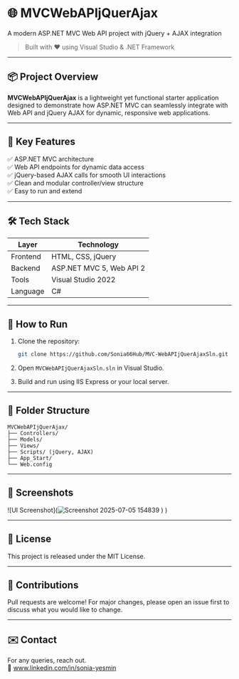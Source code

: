 
# 🌐 MVCWebAPIjQuerAjax

A modern ASP.NET MVC Web API project with jQuery + AJAX integration  
> Built with ❤️ using Visual Studio & .NET Framework

---

## 📦 Project Overview

**MVCWebAPIjQuerAjax** is a lightweight yet functional starter application designed to demonstrate how ASP.NET MVC can seamlessly integrate with Web API and jQuery AJAX for dynamic, responsive web applications.

---

## 🚀 Key Features

✅ ASP.NET MVC architecture  
✅ Web API endpoints for dynamic data access  
✅ jQuery-based AJAX calls for smooth UI interactions  
✅ Clean and modular controller/view structure  
✅ Easy to run and extend  

---

## 🛠️ Tech Stack

| Layer         | Technology       |
|---------------|------------------|
| Frontend      | HTML, CSS, jQuery |
| Backend       | ASP.NET MVC 5, Web API 2 |
| Tools         | Visual Studio 2022 |
| Language      | C# |

---

## 🧪 How to Run

1. Clone the repository:
   ```bash
   git clone https://github.com/Sonia66Hub/MVC-WebAPIjQuerAjaxSln.git
   ```

2. Open `MVCWebAPIjQuerAjaxSln.sln` in Visual Studio.

3. Build and run using IIS Express or your local server.

---

## 📁 Folder Structure

```
MVCWebAPIjQuerAjax/
├── Controllers/
├── Models/
├── Views/
├── Scripts/ (jQuery, AJAX)
├── App_Start/
└── Web.config
```

---

## 📸 Screenshots
![UI Screenshot](![Screenshot 2025-07-05 154839](https://github.com/user-attachments/assets/69b2129a-70c6-4733-85f4-14103a487734)
)
)


---

## 📄 License

This project is released under the MIT License.

---

## 🤝 Contributions

Pull requests are welcome! For major changes, please open an issue first to discuss what you would like to change.

---

## ✉️ Contact

For any queries, reach out.   
🔗 www.linkedin.com/in/sonia-yesmin
